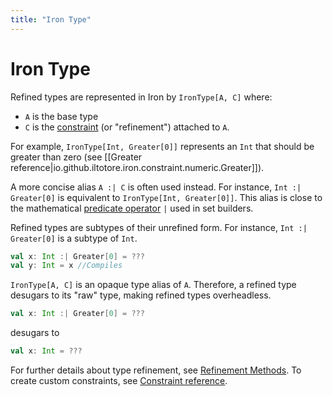 ```yaml
---
title: "Iron Type"
---
```


# Iron Type

Refined types are represented in Iron by `IronType[A, C]` where:

- `A` is the base type
- `C` is the [constraint](constraint.md) (or "refinement") attached to `A`.

For example, `IronType[Int, Greater[0]]` represents an `Int` that should be greater than zero
(see [[Greater reference|io.github.iltotore.iron.constraint.numeric.Greater]]).

A more concise alias `A :| C` is often used instead. For instance, `Int :| Greater[0]` is equivalent to `IronType[Int, Greater[0]]`.
This alias is close to the
mathematical [predicate operator](https://en.wikipedia.org/wiki/Set-builder_notation#Sets_defined_by_a_predicate) `|`
used in set builders.

Refined types are subtypes of their unrefined form. For instance, `Int :| Greater[0]` is a subtype of `Int`.

```scala
val x: Int :| Greater[0] = ???
val y: Int = x //Compiles
```

`IronType[A, C]` is an opaque type alias of `A`. Therefore, a refined type desugars to its "raw" type, making refined
types overheadless.

```scala
val x: Int :| Greater[0] = ???
```

desugars to

```scala
val x: Int = ???
```

For further details about type refinement, see [Refinement Methods](refinement.md).
To create custom constraints, see [Constraint reference](constraint.md).